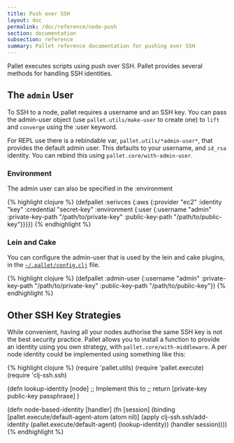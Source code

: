 ```yaml
---
title: Push over SSH
layout: doc
permalink: /doc/reference/node-push
section: documentation
subsection: reference
summary: Pallet reference documentation for pushing over SSH
---
```

Pallet executes scripts using push over SSH. Pallet provides several methods for
handling SSH identities.

## The `admin` User

To SSH to a node, pallet requires a username and an SSH key.  You can pass
the admin-user object (use `pallet.utils/make-user` to create one) to `lift`
and `converge` using the :user keyword.

For REPL use there is a rebindable var, `pallet.utils/*admin-user*`, that
provides the default admin user. This defaults to your username, and
`id_rsa` identity.  You can rebind this using `pallet.core/with-admin-user`.

### Environment
The admin user can also be specified in the :environment

{% highlight clojure %}
(defpallet
  :serivces
    {:aws
      {:provider "ec2" :identity "key" :credential "secret-key"
       :environment
         {:user {:username "admin"
                 :private-key-path "/path/to/private-key"
                 :public-key-path "/path/to/public-key"}}}})
{% endhighlight %}


### Lein and Cake
You can configure the admin-user that is used by the lein and cake plugins,
in the [`~/.pallet/config.clj`](file:~/.pallet/config.clj) file.

{% highlight clojure %}
(defpallet
  :admin-user
    {:username "admin"
     :private-key-path "/path/to/private-key"
     :public-key-path "/path/to/public-key"})
{% endhighlight %}

## Other SSH Key Strategies
While convenient, having all your nodes authorise the same SSH key is not the
best security practice.  Pallet allows you to install a function to provide an
identity using you own strategy, with `pallet.core/with-middleware`. A
per node identity could be implemented using something like this:

{% highlight clojure %}
(require 'pallet.utils)
(require 'pallet.execute)
(require 'clj-ssh.ssh)

(defn lookup-identity [node]
  ;; Implement this to
  ;; return [private-key public-key passphrase]
  )

(defn node-based-identity
  [handler]
  (fn [session]
    (binding [pallet.execute/default-agent-atom (atom nil)]
      (apply clj-ssh.ssh/add-identity
       (pallet.execute/default-agent)
       (lookup-identity))
      (handler session))))
{% endhighlight %}
